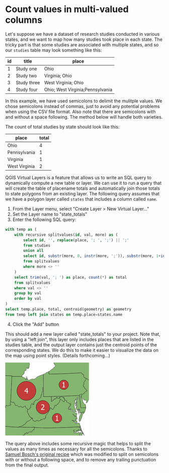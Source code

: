 # Count values in multi-valued columns

Let's suppose we have a dataset of research studies conducted in various states, and we want to map how many studies took place in each state.  The tricky part is that some studies are associated with multiple states, and so our `studies` table may look something like this:

id | title       | place
---|-------------|------
1  | Study one   | Ohio
2  | Study two   | Virginia; Ohio
3  | Study three | West Virginia; Ohio
4  | Study four  | Ohio; West Virginia;Pennsylvania

In this example, we have used semicolons to delimit the mulitple values.  We chose semicolons instead of commas, just to avoid any potential problems when using the CSV file format.  Also note that there are semicolons with and without a space following.  The method below will handle both varieties.

The count of total studies by state should look like this:

place         | total
--------------|------
Ohio          | 4
Pennsylvania  | 1
Virginia      | 1
West Virginia | 2

QGIS Virtual Layers is a feature that allows us to write an SQL query to dynamically compute a new table or layer.  We can use it to run a query that will create the table of placename totals and automatically join those totals to state polygons from an existing layer.  The following query assumes that we have a polygon layer called `states` that includes a column called `name`.

1. From the Layer menu, select "Create Layer > New Virtual Layer..."
2. Set the Layer name to "state_totals"
3. Enter the following SQL query:
```SQL
with temp as (
    with recursive splitvalues(id, val, more) as (
        select id, '', replace(place, '; ', ';') || ';'
        from studies
        union all
        select id, substr(more, 0, instr(more, ';')), substr(more, 1+instr(more, ';'))
        from splitvalues
        where more <> ''
    )
    select trim(val, '; ') as place, count(*) as total
    from splitvalues
    where val <> ''
    group by val
    order by val
)
select temp.place, total, centroid(geometry) as geometry
from temp left join states on temp.place=states.name
```
4. Click the "Add" button

This should add a new layer called "state_totals" to your project.  Note that, by using a "left join", this layer only includes places that are listed in the studies table, and the output layer contains just the centroid points of the corresponding states.  We do this to make it easier to visualize the data on the map using point styles.  (Details forthcoming...)

![count-multivalues map](image/count-multivalues.png)

The query above includes some recursive magic that helps to split the values as many times as necessary for all the semicolons.  Thanks to [Samuel Bosch's original recipe](http://www.samuelbosch.com/2018/02/split-into-rows-sqlite.html) which was modified to split on semicolons with or without a following space, and to remove any trailing punctuation from the final output.






